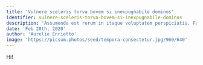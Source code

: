 ```yaml
---
title: 'Vulnere sceleris torva bovem si inexpugnabile dominos'
identifier: vulnere-sceleris-torva-bovem-si-inexpugnabile-dominos
description: 'Assumenda est rerum in itaque voluptatem perspiciatis. Facere ratione maxime eaque rem.'
date: 'Feb 28th, 2020'
author: 'Aurelie Enrietto'
image: 'https://picsum.photos/seed/tempora-consectetur.jpg/960/640'
---
```


Hi!
